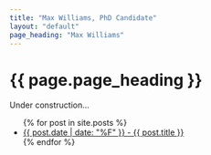 ```yaml
---
title: "Max Williams, PhD Candidate"
layout: "default"
page_heading: "Max Williams"
---
```

<h1>{{ page.page_heading }}</h1>
Under construction...
<ul class="post-list">
  {% for post in site.posts %}
    <li>
      <a href="{{ post.url }}">{{ post.date | date: "%F" }} - {{ post.title }}</a>
    </li>
  {% endfor %}
</ul>

